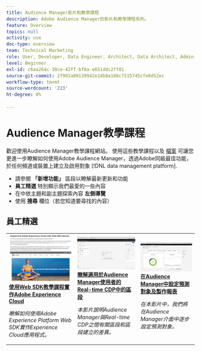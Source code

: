 ```yaml
---
title: Audience Manager影片和教學課程
description: Adobe Audience Manager的影片和教學課程系列。
feature: Overview
topics: null
activity: use
doc-type: overview
team: Technical Marketing
role: User, Developer, Data Engineer, Architect, Data Architect, Admin, Leader
level: Beginner
exl-id: c6aa264c-30ce-42ff-bf8a-e651ddc2ff01
source-git-commit: 2f902a00139942e14b0a108c7515745cfe6d52ec
workflow-type: tm+mt
source-wordcount: '223'
ht-degree: 0%

---
```


# Audience Manager教學課程

歡迎使用Audience Manager教學課程網站。 使用這些教學課程以及 [檔案](https://experienceleague.adobe.com/docs/audience-manager/user-guide/aam-home.html) 可讓您更進一步瞭解如何使用Adobe Audience Manager，透過Adobe同級最佳功能，於任何頻道或裝置上建立及啟用對象 [!DNL data management platform].

* 請參閱 **「新增功能」** 區段以瞭解最新更新和功能
* **員工精選** 特別顯示我們最愛的一些內容
* 在中依主題和副主題探索內容 **左側導覽**
* 使用 **搜尋** 欄位（若您知道要尋找的內容）



<div id="recs-overview-body-1"></div>
<div id="recs-overview-body-2"></div>
<div id="recs-overview-body-3"></div>
<div id="recs-overview-body-4"></div>
<div id="recs-overview-body-5"></div>
<div id="recs-overview-body-6"></div>

<div id="staff-picks-section">

## 員工精選

<table>
<tr>
  <td>
    <a href="https://experienceleague.adobe.com/docs/platform-learn/implement-web-sdk/overview.html?lang=zh-Hant">
      <img alt="「使用Web SDK實作Adobe Experience Cloud教學課程」的縮圖影像" src="assets/implement-web-sdk.jpg" />
    </a>
    <div>
      <a href="https://experienceleague.adobe.com/docs/platform-learn/implement-web-sdk/overview.html?lang=zh-Hant">
    <strong>使用Web SDK教學課程實作Adobe Experience Cloud</strong>
    </a>
    </div>
    <p>
    <em>瞭解如何使用Adobe Experience Platform Web SDK實作Experience Cloud應用程式。</em>
    <p>
  </td>
  <td>
    <a href="https://experienceleague.adobe.com/docs/audience-manager-learn/tutorials/other-integrations/integrating-with-rtcdp/rtcdp-segments-for-aam-users.html">
      <img alt="「瞭解Real-time CDP中的區段」教學課程的縮圖影像" src="assets/331901.jpg" />
    </a>
    <div>
      <a href="https://experienceleague.adobe.com/docs/audience-manager-learn/tutorials/other-integrations/integrating-with-rtcdp/rtcdp-segments-for-aam-users.html">
    <strong>瞭解適用於Audience Manager使用者的Real-time CDP中的區段</strong>
    </a>
    </div>
    <p>
    <em>本影片說明Audience Manager與Real-time CDP之間有關區段和區段建立的差異。</em>
    <p>
  </td>
  <td>
    <a href="https://experienceleague.adobe.com/docs/audience-manager-learn/tutorials/build-and-manage-audiences/algorithmic-models/configure-and-report-on-predictive-audiences.html">
      <img alt="「在Audience Manager中設定預測對象及製作報表」教學課程的縮圖影像" src="assets/33630.jpg" />
    </a>
    <div>
      <a href="https://experienceleague.adobe.com/docs/audience-manager-learn/tutorials/build-and-manage-audiences/algorithmic-models/configure-and-report-on-predictive-audiences.html">
    <strong>在Audience Manager中設定預測對象及製作報表</strong>
    </a>
    </div>
    <p>
    <em>在本影片中，我們將在Audience Manager介面中逐步設定預測對象。</em>
    <p>
  </td>
</tr>
</table>
</div>
